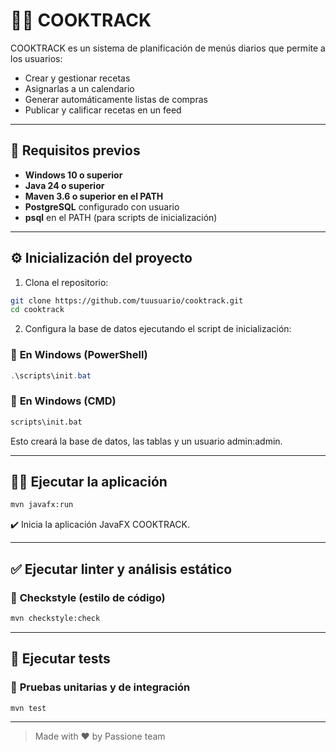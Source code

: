 # 🧑‍🍳 COOKTRACK

COOKTRACK es un sistema de planificación de menús diarios que permite a los usuarios:

- Crear y gestionar recetas
- Asignarlas a un calendario
- Generar automáticamente listas de compras
- Publicar y calificar recetas en un feed

---

## 🚀 **Requisitos previos**

- **Windows 10 o superior** 
- **Java 24 o superior**
- **Maven 3.6 o superior en el PATH**
- **PostgreSQL** configurado con usuario
- **psql** en el PATH (para scripts de inicialización)

---

## ⚙️ **Inicialización del proyecto**

1. Clona el repositorio:

```bash
git clone https://github.com/tuusuario/cooktrack.git
cd cooktrack
```

2. Configura la base de datos ejecutando el script de inicialización:

### 🔹 **En Windows (PowerShell)**

```powershell
.\scripts\init.bat
```

### 🔹 **En Windows (CMD)**

```cmd
scripts\init.bat
```
Esto creará la base de datos, las tablas y un usuario admin:admin.

---

## 🏃‍♂️ **Ejecutar la aplicación**

```bash
mvn javafx:run
```

✔️ Inicia la aplicación JavaFX COOKTRACK.

---

## ✅ **Ejecutar linter y análisis estático**

### 🔹 **Checkstyle (estilo de código)**

```bash
mvn checkstyle:check
```

---

## 🧪 **Ejecutar tests**

### 🔹 **Pruebas unitarias y de integración**

```bash
mvn test
```

---

> Made with ❤️ by Passione team
